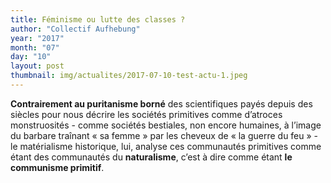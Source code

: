 ```yaml
---
title: Féminisme ou lutte des classes ?
author: "Collectif Aufhebung"
year: "2017"
month: "07"
day: "10"
layout: post
thumbnail: img/actualites/2017-07-10-test-actu-1.jpeg
---
```


**Contrairement au puritanisme borné** des scientifiques payés depuis des siècles pour nous décrire 
les sociétés primitives comme d’atroces monstruosités - comme sociétés bestiales, non encore 
humaines, à l’image du barbare traînant « sa femme » par les cheveux de « la guerre du feu » - 
le matérialisme historique, lui, analyse ces communautés primitives comme étant des communautés 
du **naturalisme**, c’est à dire comme étant **le communisme primitif**. 
